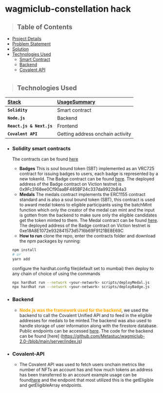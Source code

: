 # wagmiclub-constellation hack

> ## Table of Contents

-   [Project Details](#project-description)
-   [Problem Statement](#problem-statement)
-   [Solution](#solution)
-   [Technologies Used](#technologies-used)
    -   [Smart Contract](#solidity-smart-contracts)
    -   [Backend](#backend)
    -   [Covalent API](#Covalent-API)
#

> ## Technologies Used

| <b><u>Stack</u></b>      | <b><u>UsageSummary</u></b>                           |
| :----------------------- | :--------------------------------------------------- |
| **`Solidity`**           | Smart contract                                       |
| **`Node.js`**            | Backend                                              |
| **`React.js & Next.js`** | Frontend                                             |
| **`Covalent API`**       | Getting address onchain activity                     |

-   ### **Solidity smart contracts**

    The contracts can be found [here](https://github.com/Metastuc/wagmiclub-2.0-/tree/main/contracts)

    -   **Badges** This is soul bound token (SBT) implemented as an VRC725 contract for issuing badges to users, each badge is represented by a new tokenId. The Badge contract can be found [here](https://github.com/Metastuc/wagmiclub-2.0-/blob/main/contracts/contracts/Badge.sol). The deployed address of the Badge contract on Viction testnet is 0x9Fc3168ee0Cf90aaBF485BF24c337da9922bB4a3
    -   **Medals** The medals contract implements the ERC1155 contract standard and is also a soul bound token (SBT), this contract is used to award medal tokens to eligible participants using the batchMint function which only the creator of the medal can mint and the input is gotten from the backend to make sure only the eligible candidates get the token minted to them. The Medal contract can be found [here](https://github.com/Metastuc/wagmiclub-2.0-/blob/main/contracts/contracts/Medal.sol). The deployed address of the Badge contract on Viction testnet is 0xe18A8E1072e932841573d5716b69F9121BE8E69C
    -   **How to run** clone the repo, enter the contracts folder and download the npm packages by running:
    ```bash
    npm install
    # or
    yarn add
    ```
    configure the hardhat.config file(default set to mumbai) then deploy to any chain of choice of using the commands
    ```bash
    npx hardhat run --network <your-network> scripts/deployMedal.js
    npx hardhat run --network <your-network> scripts/deployBadge.js
    ```

-   ### **Backend**

    -   <b style="color: orange">Node.js was the framework used for the backend</b>, we used the backend to call the Covalent Unified API and to feed in the eligible addresses for medals to be minted.The backend was also used to handle storage of user information along with the firestore database. Public endpoints can be accessed [here](wagmi-backend.up.railway.app). The code for the backend can be found [here] (https://github.com/Metastuc/wagmiclub-2.0-/blob/main/server/index.js)
    
-   ### **Covalent-API**

    -   The Covalent API was used to fetch users onchain metrics like number of NFTs an account has and how much tokens an address has been transferred to an account example usage can be found[here](https://github.com/Metastuc/wagmiclub-2.0-/blob/main/server/index.js) and the endpoint that most utilized this is the getEligible and getEligibleArray endpoints.